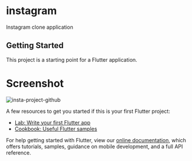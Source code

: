 # instagram

Instagram clone application

## Getting Started

This project is a starting point for a Flutter application.

# Screenshot

![insta-project-github](https://user-images.githubusercontent.com/55645585/192434383-04b10c27-79a8-48dc-838f-f35472bff509.jpeg)

A few resources to get you started if this is your first Flutter project:

- [Lab: Write your first Flutter app](https://flutter.dev/docs/get-started/codelab)
- [Cookbook: Useful Flutter samples](https://flutter.dev/docs/cookbook)

For help getting started with Flutter, view our
[online documentation](https://flutter.dev/docs), which offers tutorials,
samples, guidance on mobile development, and a full API reference.
